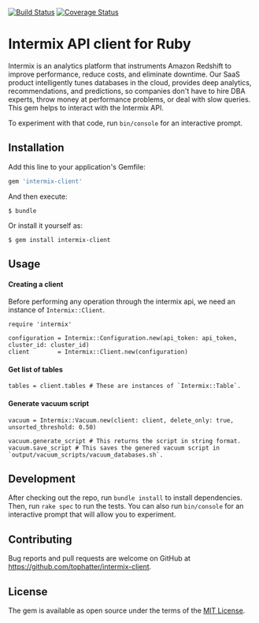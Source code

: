 [![Build Status](https://travis-ci.org/tophatter/intermix-api-ruby.svg?branch=master)](https://travis-ci.org/tophatter/intermix-api-ruby)
[![Coverage Status](https://coveralls.io/repos/github/tophatter/intermix-api-ruby/badge.svg?branch=master)](https://coveralls.io/github/tophatter/intermix-api-ruby?branch=master)

# Intermix API client for Ruby

Intermix is an analytics platform that instruments Amazon Redshift to improve performance, reduce costs, and eliminate downtime. Our SaaS product intelligently tunes databases in the cloud, provides deep analytics, recommendations, and predictions, so companies don't have to hire DBA experts, throw money at performance problems, or deal with slow queries.
This gem helps to interact with the Intermix API.

To experiment with that code, run `bin/console` for an interactive prompt.

## Installation

Add this line to your application's Gemfile:

```ruby
gem 'intermix-client'
```

And then execute:

    $ bundle

Or install it yourself as:

    $ gem install intermix-client

## Usage

#### Creating a client
Before performing any operation through the intermix api, we need an instance of `Intermix::Client`.
```
require 'intermix'

configuration = Intermix::Configuration.new(api_token: api_token, cluster_id: cluster_id)
client        = Intermix::Client.new(configuration)
```

#### Get list of tables
```
tables = client.tables # These are instances of `Intermix::Table`.
```

#### Generate vacuum script
```
vacuum = Intermix::Vacuum.new(client: client, delete_only: true, unsorted_threshold: 0.50)

vacuum.generate_script # This returns the script in string format.
vacuum.save_script # This saves the genered vacuum script in `output/vacuum_scripts/vacuum_databases.sh`.
```

## Development

After checking out the repo, run `bundle install` to install dependencies. Then, run `rake spec` to run the tests. You can also run `bin/console` for an interactive prompt that will allow you to experiment.

## Contributing

Bug reports and pull requests are welcome on GitHub at https://github.com/tophatter/intermix-client.

## License

The gem is available as open source under the terms of the [MIT License](https://opensource.org/licenses/MIT).
